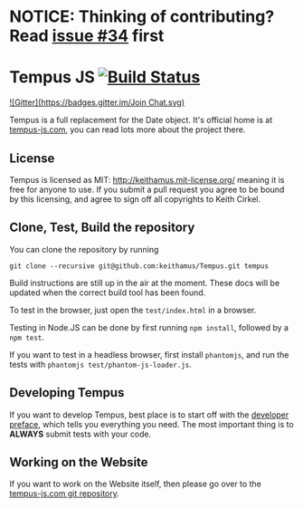 # NOTICE: Thinking of contributing? Read [issue #34](https://github.com/keithamus/tempus/issues/34) first

# Tempus JS [![Build Status](https://secure.travis-ci.org/keithamus/Tempus.png?branch=master)](http://travis-ci.org/keithamus/Tempus)

[![Gitter](https://badges.gitter.im/Join Chat.svg)](https://gitter.im/keithamus/tempus?utm_source=badge&utm_medium=badge&utm_campaign=pr-badge&utm_content=badge)

Tempus is a full replacement for the Date object. It's official home is at 
[tempus-js.com](http://tempus-js.com), you can read lots more about the project
there.

## License

Tempus is licensed as MIT: http://keithamus.mit-license.org/ meaning it is free
for anyone to use. If you submit a pull request you agree to be bound by this
licensing, and agree to sign off all copyrights to Keith Cirkel.

## Clone, Test, Build the repository

You can clone the repository by running 

```
git clone --recursive git@github.com:keithamus/Tempus.git tempus
```

Build instructions are still up in the air at the moment. These docs will be 
updated when the correct build tool has been found.

To test in the browser, just open the `test/index.html` in a browser.

Testing in Node.JS can be done by first running `npm install`, followed by a 
`npm test`.

If you want to test in a headless browser, first install `phantomjs`, and run 
the tests with `phantomjs test/phantom-js-loader.js`.

## Developing Tempus

If you want to develop Tempus, best place is to start off with the [developer 
preface](http://tempus-js.com/docs/developer-preface), which tells you 
everything you need. The most important thing is to __ALWAYS__ submit tests with
your code.

## Working on the Website

If you want to work on the Website itself, then please go over to the 
[tempus-js.com git repository](http://github.com/keithamus/tempus-js.com).
